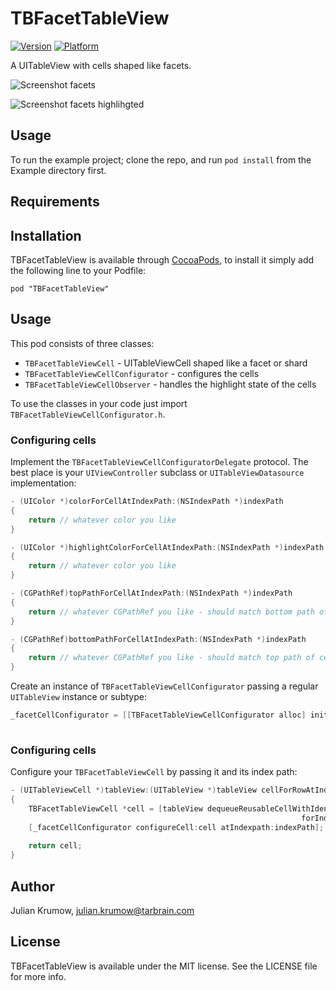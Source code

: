 # TBFacetTableView

[![Version](http://cocoapod-badges.herokuapp.com/v/TBFacetTableView/badge.png)](http://cocoadocs.org/docsets/TBFacetTableView)
[![Platform](http://cocoapod-badges.herokuapp.com/p/TBFacetTableView/badge.png)](http://cocoadocs.org/docsets/TBFacetTableView)

A UITableView with cells shaped like facets.

![Screenshot facets](https://github.com/tarbrain/TBFacetTableView/raw/master/Documentation/Images/Screenshots/facets.png)

![Screenshot facets highlihgted](https://github.com/tarbrain/TBFacetTableView/raw/master/Documentation/Images/Screenshots/facets_highlighted.png)


## Usage

To run the example project; clone the repo, and run `pod install` from the Example directory first.

## Requirements

## Installation

TBFacetTableView is available through [CocoaPods](http://cocoapods.org), to install
it simply add the following line to your Podfile:

    pod "TBFacetTableView"

## Usage

This pod consists of three classes:

* `TBFacetTableViewCell` - UITableViewCell shaped like a facet or shard
* `TBFacetTableViewCellConfigurator` - configures the cells
* `TBFacetTableViewCellObserver` - handles the highlight state of the cells

To use the classes in your code just import `TBFacetTableViewCellConfigurator.h`.

### Configuring cells

Implement the `TBFacetTableViewCellConfiguratorDelegate` protocol. The best place is your `UIViewController` subclass or `UITableViewDatasource` implementation:

```objective-c
- (UIColor *)colorForCellAtIndexPath:(NSIndexPath *)indexPath
{
    return // whatever color you like
}

- (UIColor *)highlightColorForCellAtIndexPath:(NSIndexPath *)indexPath
{
    return // whatever color you like
}

- (CGPathRef)topPathForCellAtIndexPath:(NSIndexPath *)indexPath
{
    return // whatever CGPathRef you like - should match bottom path of cell above
}

- (CGPathRef)bottomPathForCellAtIndexPath:(NSIndexPath *)indexPath
{
    return // whatever CGPathRef you like - should match top path of cell below
}
```

Create an instance of `TBFacetTableViewCellConfigurator` passing a regular `UITableView` instance or subtype:

```objective-c
_facetCellConfigurator = [[TBFacetTableViewCellConfigurator alloc] initWithTableView:_facetTableView
                                                                            delegate:self];
```

### Configuring cells

Configure your `TBFacetTableViewCell` by passing it and its index path:

```objective-c
- (UITableViewCell *)tableView:(UITableView *)tableView cellForRowAtIndexPath:(NSIndexPath *)indexPath
{
    TBFacetTableViewCell *cell = [tableView dequeueReusableCellWithIdentifier:[TBFacetTableViewCell reuseIdentifier]
                                                                 forIndexPath:indexPath];
    [_facetCellConfigurator configureCell:cell atIndexpath:indexPath];
        
    return cell;
}
```

## Author

Julian Krumow, julian.krumow@tarbrain.com

## License

TBFacetTableView is available under the MIT license. See the LICENSE file for more info.

